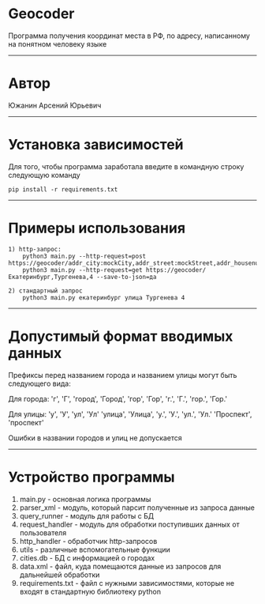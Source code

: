 # Geocoder
Программа получения координат места в РФ, по адресу, написанному на понятном человеку языке

---
# Автор
Южанин Арсений Юрьевич

---
# Установка зависимостей
Для того, чтобы программа заработала введите в командную строку следующую команду

`pip install -r requirements.txt`

---
# Примеры использования
```
1) http-запрос:
    python3 main.py --http-request=post https://geocoder/addr_city:mockCity,addr_street:mockStreet,addr_housenumber:mockHousenumber,addr_postcode:mockPostcode,lat:mockLat,lon:mockLon,name:mockOrganizationName
    python3 main.py --http-request=get https://geocoder/Екатеринбург,Тургенева,4 --save-to-json=да

2) стандартный запрос
    python3 main.py екатеринбург улица Тургенева 4
```

---
# Допустимый формат вводимых данных
Префиксы перед названием города и названием улицы могут быть следующего вида:

Для города: 'г', 'Г', 'город', 'Город', 'гор', 'Гор', 'г.', 'Г.', 'гор.', 'Гор.'

Для улицы: 'у', 'У', 'ул', 'Ул' 'улица', 'Улица', 'у.', 'У.', 'ул.', 'Ул.' 'Проспект', 'проспект'

Ошибки в названии городов и улиц не допускается

---
# Устройство программы

1) main.py - основная логика программы
2) parser_xml - модуль, который парсит полученные из запроса данные 
3) query_runner - модуль для работы с БД
4) request_handler - модуль для обработки поступивших данных от пользователя
5) http_handler - обработчик http-запросов
6) utils - различные вспомогательные функции
7) cities.db - БД с информацией о городах
8) data.xml - файл, куда помещаются данные из запросов для дальнейшей обработки
9) requirements.txt - файл с нужными зависимостями, которые не входят в стандартную библиотеку python